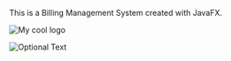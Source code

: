 This is a Billing Management System created with JavaFX.

<img src="/docs/logo.png" alt="My cool logo"/>

![Optional Text]("C:\Users\KEDS30682\Desktop\BillingManagementSystem.png")
